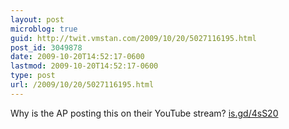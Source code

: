 ```yaml
---
layout: post
microblog: true
guid: http://twit.vmstan.com/2009/10/20/5027116195.html
post_id: 3049878
date: 2009-10-20T14:52:17-0600
lastmod: 2009-10-20T14:52:17-0600
type: post
url: /2009/10/20/5027116195.html
---
```

Why is the AP posting this on their YouTube stream? [is.gd/4sS20](http://is.gd/4sS20)
